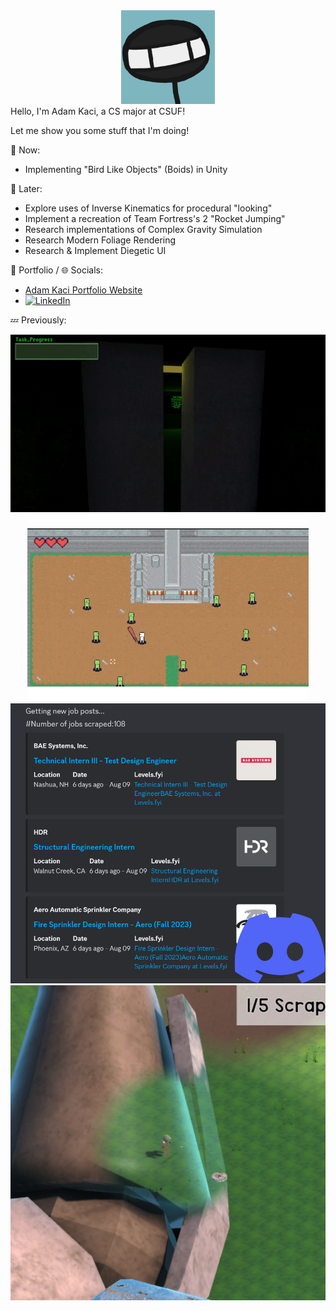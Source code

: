 <div align="center">
<img src="Images/Stickguy.png" width="150">
</div>
Hello, I'm Adam Kaci, a CS major at CSUF!

Let me show you some stuff that I'm doing!

:speech_balloon: Now:
- Implementing "Bird Like Objects" (Boids) in Unity

:thought_balloon: Later:
- Explore uses of Inverse Kinematics for procedural "looking"
- Implement a recreation of Team Fortress's 2 "Rocket Jumping"
- Research implementations of Complex Gravity Simulation
- Research Modern Foliage Rendering
- Research & Implement Diegetic UI

📝 Portfolio / 🌐 Socials:
- <a href = "https://adamkaciportfolio.myportfolio.com/work"> Adam Kaci Portfolio Website</a> </br>
- [![LinkedIn](https://img.shields.io/badge/-LinkedIn-0077B5?style=flat&logo=linkedin&logoColor=white)](https://www.linkedin.com/in/adam-kaci-70694a24b/) </br>

:zzz: Previously:
</br>
<div align="center">
  <a href="https://stickguy101.itch.io/disquietude"><img src="Images/Disquietude.gif" width="550"></a>
  <a href="https://github.com/Adam101k/2-The-Vault"><img src="Images/ToTheVault.gif" width="450"></a></a> </br>
  <a href="https://github.com/Adam101k/Internship-Discord-Bot"><img src="Images/DiscordBot.png" width="550"></a>
  <a href="https://github.com/Adam101k/Unity-Shipment"><img src="Images/Shipment.png" width="650"></a></br>
</br>
</div>
